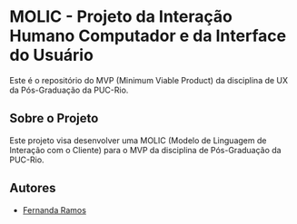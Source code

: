 # MOLIC - Projeto da Interação Humano Computador e da Interface do Usuário

Este é o repositório do MVP (Minimum Viable Product) da disciplina de UX da Pós-Graduação da PUC-Rio.

## Sobre o Projeto

Este projeto visa desenvolver uma MOLIC (Modelo de Linguagem de Interação com o Cliente) para o MVP da disciplina de Pós-Graduação da PUC-Rio. 

## Autores

- [Fernanda Ramos](https://github.com/ferolive)
